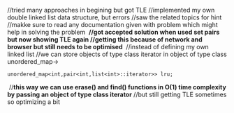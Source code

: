 //tried many approaches in begining but got TLE
//implemented my own double linked list data structure, but errors
//saw the related topics for hint
​
//makke sure to read any documentation given with problem which might help in solving the problem
​
**//got accepted solution when used set pairs but now showing TLE again
//getting this because of network and browser but still needs to be optimised**
​
//instead of defining my own linked list
//we can store objects of type class iterator in object of type class unordered_map->
```
unordered_map<int,pair<int,list<int>::iterator>> lru;
```
​
//**this way we can use erase() and find() functions in O(1) time complexity
by passing an object of type class iterator**
//but still getting TLE sometimes so optimizing a bit
​